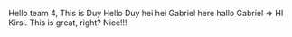 Hello team 4,
This is Duy
Hello Duy
hei hei
Gabriel here
hallo Gabriel => HI Kirsi. This is great, right?
Nice!!!
